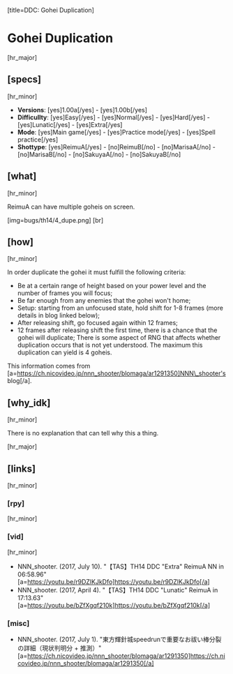 [title=DDC: Gohei Duplication]
# Gohei Duplication

[hr_major]
## [specs]
[hr_minor]

* **Versions**: [yes]1.00a[/yes] - [yes]1.00b[/yes]
* **Difficullty**: [yes]Easy[/yes] - [yes]Normal[/yes] - [yes]Hard[/yes] - [yes]Lunatic[/yes] - [yes]Extra[/yes]
* **Mode**: [yes]Main game[/yes] -  [yes]Practice mode[/yes] - [yes]Spell practice[/yes]
* **Shottype**: [yes]ReimuA[/yes] - [no]ReimuB[/no] - [no]MarisaA[/no] - [no]MarisaB[/no] - [no]SakuyaA[/no] - [no]SakuyaB[/no]

## [what]
[hr_minor]

ReimuA can have multiple goheis on screen.

[img=bugs/th14/4_dupe.png] [br]
## [how]
[hr_minor]

In order duplicate the gohei it must fulfill the following criteria:
+ Be at a certain range of height based on your power level and the number of frames you will focus;
+ Be far enough from any enemies that the gohei won't home;
+ Setup: starting from an unfocused state, hold shift for 1-8 frames (more details in blog linked below);
+ After releasing shift, go focused again within 12 frames;
+ 12 frames after releasing shift the first time, there is a chance that the gohei will duplicate;
There is some aspect of RNG that affects whether duplication occurs that is not yet understood.
The maximum this duplication can yield is 4 goheis.

This information comes from [a=https://ch.nicovideo.jp/nnn_shooter/blomaga/ar1291350]NNN\_shooter's blog[/a].

## [why_idk]
[hr_minor]

There is no explanation that can tell why this a thing.

[hr_major]
## [links]
[hr_minor]
### [rpy]
[hr_minor]
### [vid]
[hr_minor]

+ NNN\_shooter. (2017, July 10). "【TAS】TH14 DDC "Extra" ReimuA NN in 06:58.96" [a=https://youtu.be/r9DZlKJkDfo]https://youtu.be/r9DZlKJkDfo[/a]
+ NNN\_shooter. (2017, April 4). "【TAS】TH14 DDC "Lunatic" ReimuA in 17:13.63" [a=https://youtu.be/bZfXgqf210k]https://youtu.be/bZfXgqf210k[/a]

### [misc]
+ NNN\_shooter. (2017, July 1). "東方輝針城speedrunで重要なお祓い棒分裂の詳細（現状判明分 + 推測）" [a=https://ch.nicovideo.jp/nnn_shooter/blomaga/ar1291350]https://ch.nicovideo.jp/nnn_shooter/blomaga/ar1291350[/a]